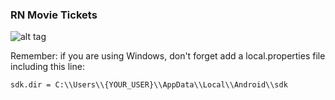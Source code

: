 ### RN Movie Tickets

![alt tag](http://rationalappdev.com/wp-content/uploads/2017/01/MovieTicketsDemo.gif)


Remember: if you are using Windows, don't forget add a local.properties file including this line:

``
sdk.dir = C:\\Users\\{YOUR_USER}\\AppData\\Local\\Android\\sdk
``
